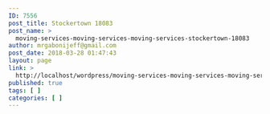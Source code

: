 ```yaml
---
ID: 7556
post_title: Stockertown 18083
post_name: >
  moving-services-moving-services-moving-services-stockertown-18083
author: mrgabonijeff@gmail.com
post_date: 2018-03-28 01:47:43
layout: page
link: >
  http://localhost/wordpress/moving-services-moving-services-moving-services-stockertown-18083/
published: true
tags: [ ]
categories: [ ]
---
```

